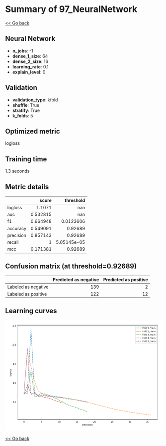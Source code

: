 # Summary of 97_NeuralNetwork

[<< Go back](../README.md)


## Neural Network
- **n_jobs**: -1
- **dense_1_size**: 64
- **dense_2_size**: 16
- **learning_rate**: 0.1
- **explain_level**: 0

## Validation
 - **validation_type**: kfold
 - **shuffle**: True
 - **stratify**: True
 - **k_folds**: 5

## Optimized metric
logloss

## Training time

1.3 seconds

## Metric details
|           |    score |     threshold |
|:----------|---------:|--------------:|
| logloss   | 1.1071   | nan           |
| auc       | 0.532815 | nan           |
| f1        | 0.664948 |   0.0123606   |
| accuracy  | 0.549091 |   0.92689     |
| precision | 0.857143 |   0.92689     |
| recall    | 1        |   5.05145e-05 |
| mcc       | 0.171381 |   0.92689     |


## Confusion matrix (at threshold=0.92689)
|                     |   Predicted as negative |   Predicted as positive |
|:--------------------|------------------------:|------------------------:|
| Labeled as negative |                     139 |                       2 |
| Labeled as positive |                     122 |                      12 |

## Learning curves
![Learning curves](learning_curves.png)

[<< Go back](../README.md)
